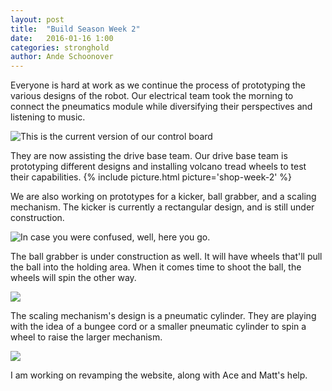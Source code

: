 ```yaml
---
layout: post
title:  "Build Season Week 2"
date:   2016-01-16 1:00
categories: stronghold
author: Ande Schoonover
---
```

Everyone is hard at work as we continue the process of prototyping the various
designs of the robot. Our electrical team took the morning to connect the
pneumatics module while diversifying their perspectives and listening to music.

![This is the current version of our control board](https://cloud.githubusercontent.com/assets/16735856/12374616/a09451a8-bc55-11e5-9c21-be5aa9de6cf0.JPG)

They are now assisting the drive base team. Our drive base team is prototyping
different designs and installing volcano tread wheels to test their
capabilities.
{% include picture.html picture='shop-week-2' %}

 We are also working on prototypes for a kicker, ball grabber, and
a scaling mechanism. The kicker is currently a rectangular design, and is still
under construction.

![In case you were confused, well, here you go.](https://cloud.githubusercontent.com/assets/16735856/12374634/4027e4fa-bc56-11e5-8a46-846d43c339cc.JPG)

The ball grabber is under construction as well. It will have
wheels that'll pull the ball into the holding area. When it comes time to shoot
the ball, the wheels will spin the other way.

![](https://cloud.githubusercontent.com/assets/16735856/12374611/949297fc-bc55-11e5-9ee0-65b605764d8f.JPG)

 The scaling mechanism's design is
a pneumatic cylinder. They are playing with the idea of a bungee cord or a
smaller pneumatic cylinder to spin a wheel to raise the larger mechanism.

![](https://cloud.githubusercontent.com/assets/16735856/12374613/9c3b9724-bc55-11e5-94f1-2fc1f3786f09.JPG)

I am working on revamping the website, along with Ace and Matt's help.
